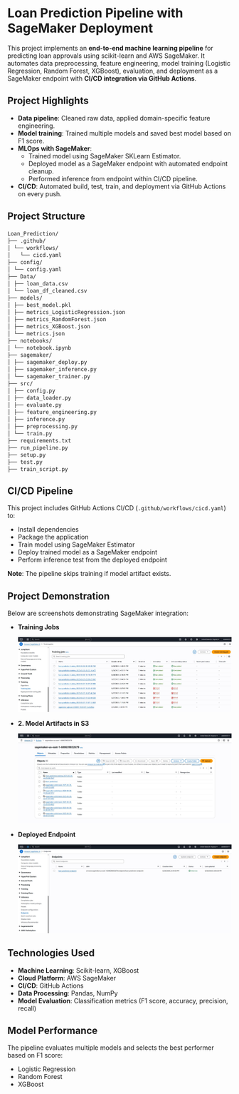 # Loan Prediction Pipeline with SageMaker Deployment

This project implements an **end-to-end machine learning pipeline** for predicting loan approvals using scikit-learn and AWS SageMaker. It automates data preprocessing, feature engineering, model training (Logistic Regression, Random Forest, XGBoost), evaluation, and deployment as a SageMaker endpoint with **CI/CD integration via GitHub Actions**.

## **Project Highlights**

- **Data pipeline**: Cleaned raw data, applied domain-specific feature engineering.
- **Model training**: Trained multiple models and saved best model based on F1 score.
- **MLOps with SageMaker**:
  - Trained model using SageMaker SKLearn Estimator.
  - Deployed model as a SageMaker endpoint with automated endpoint cleanup.
  - Performed inference from endpoint within CI/CD pipeline.
- **CI/CD**: Automated build, test, train, and deployment via GitHub Actions on every push.

## **Project Structure**

```
Loan_Prediction/
├── .github/
│ └── workflows/
│ 	└── cicd.yaml
├── config/
│ └── config.yaml
├── Data/
│ ├── loan_data.csv
│ └── loan_df_cleaned.csv
├── models/
│ ├── best_model.pkl
│ ├── metrics_LogisticRegression.json
│ ├── metrics_RandomForest.json
│ ├── metrics_XGBoost.json
│ └── metrics.json
├── notebooks/
│ └── notebook.ipynb
├── sagemaker/
│ ├── sagemaker_deploy.py
│ ├── sagemaker_inference.py
│ └── sagemaker_trainer.py
├── src/
│ ├── config.py
│ ├── data_loader.py
│ ├── evaluate.py
│ ├── feature_engineering.py
│ ├── inference.py
│ ├── preprocessing.py
│ └── train.py
├── requirements.txt
├── run_pipeline.py
├── setup.py
├── test.py
├── train_script.py
```

## **CI/CD Pipeline**

This project includes GitHub Actions CI/CD (`.github/workflows/cicd.yaml`) to:

- Install dependencies
- Package the application
- Train model using SageMaker Estimator
- Deploy trained model as a SageMaker endpoint
- Perform inference test from the deployed endpoint

**Note**: The pipeline skips training if model artifact exists.

## **Project Demonstration**

Below are screenshots demonstrating SageMaker integration:

- **Training Jobs**
  
  ![SageMaker Training](images/SageMakerTraining.JPG)

- **2. Model Artifacts in S3**
  
  ![SageMaker S3 Bucket](images/SageMakerS3Bucket.JPG)

- **Deployed Endpoint**
  
  ![SageMaker Deployed Endpoint](images/SageMakerDeployedEndpoint.JPG)

## **Technologies Used**

- **Machine Learning**: Scikit-learn, XGBoost
- **Cloud Platform**: AWS SageMaker
- **CI/CD**: GitHub Actions
- **Data Processing**: Pandas, NumPy
- **Model Evaluation**: Classification metrics (F1 score, accuracy, precision, recall)

## **Model Performance**

The pipeline evaluates multiple models and selects the best performer based on F1 score:
- Logistic Regression
- Random Forest
- XGBoost

